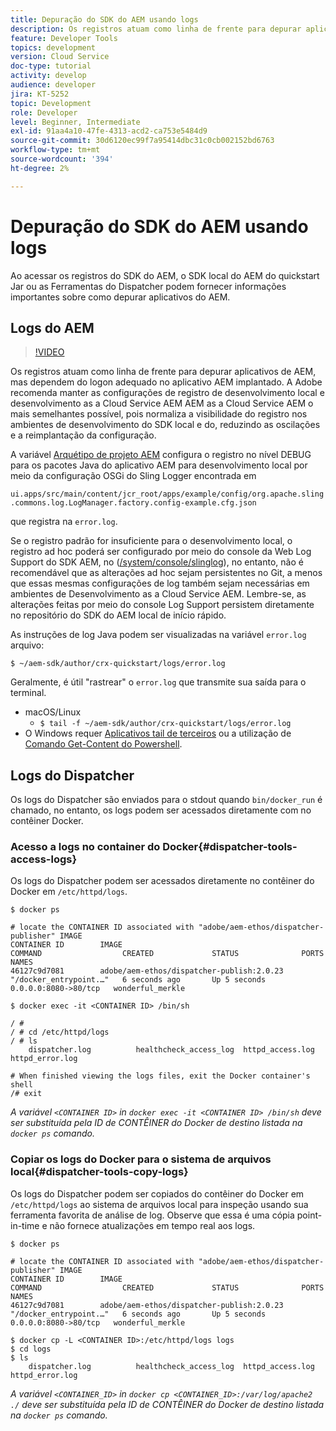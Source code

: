 ```yaml
---
title: Depuração do SDK do AEM usando logs
description: Os registros atuam como linha de frente para depurar aplicativos de AEM, mas dependem do logon adequado no aplicativo AEM implantado.
feature: Developer Tools
topics: development
version: Cloud Service
doc-type: tutorial
activity: develop
audience: developer
jira: KT-5252
topic: Development
role: Developer
level: Beginner, Intermediate
exl-id: 91aa4a10-47fe-4313-acd2-ca753e5484d9
source-git-commit: 30d6120ec99f7a95414dbc31c0cb002152bd6763
workflow-type: tm+mt
source-wordcount: '394'
ht-degree: 2%

---
```


# Depuração do SDK do AEM usando logs

Ao acessar os registros do SDK do AEM, o SDK local do AEM do quickstart Jar ou as Ferramentas do Dispatcher podem fornecer informações importantes sobre como depurar aplicativos do AEM.

## Logs do AEM

>[!VIDEO](https://video.tv.adobe.com/v/34334?quality=12&learn=on)

Os registros atuam como linha de frente para depurar aplicativos de AEM, mas dependem do logon adequado no aplicativo AEM implantado. A Adobe recomenda manter as configurações de registro de desenvolvimento local e desenvolvimento as a Cloud Service AEM AEM as a Cloud Service AEM o mais semelhantes possível, pois normaliza a visibilidade do registro nos ambientes de desenvolvimento do SDK local e do, reduzindo as oscilações e a reimplantação da configuração.

A variável [Arquétipo de projeto AEM](https://github.com/adobe/aem-project-archetype) configura o registro no nível DEBUG para os pacotes Java do aplicativo AEM para desenvolvimento local por meio da configuração OSGi do Sling Logger encontrada em

`ui.apps/src/main/content/jcr_root/apps/example/config/org.apache.sling.commons.log.LogManager.factory.config-example.cfg.json`

que registra na `error.log`.

Se o registro padrão for insuficiente para o desenvolvimento local, o registro ad hoc poderá ser configurado por meio do console da Web Log Support do SDK AEM, no ([/system/console/slinglog](http://localhost:4502/system/console/slinglog)), no entanto, não é recomendável que as alterações ad hoc sejam persistentes no Git, a menos que essas mesmas configurações de log também sejam necessárias em ambientes de Desenvolvimento as a Cloud Service AEM. Lembre-se, as alterações feitas por meio do console Log Support persistem diretamente no repositório do SDK do AEM local de início rápido.

As instruções de log Java podem ser visualizadas na variável `error.log` arquivo:

```
$ ~/aem-sdk/author/crx-quickstart/logs/error.log
```

Geralmente, é útil &quot;rastrear&quot; o `error.log` que transmite sua saída para o terminal.

+ macOS/Linux
   + `$ tail -f ~/aem-sdk/author/crx-quickstart/logs/error.log`
+ O Windows requer [Aplicativos tail de terceiros](https://stackoverflow.com/questions/187587/a-windows-equivalent-of-the-unix-tail-command) ou a utilização de [Comando Get-Content do Powershell](https://stackoverflow.com/a/46444596/133936).

## Logs do Dispatcher

Os logs do Dispatcher são enviados para o stdout quando `bin/docker_run` é chamado, no entanto, os logs podem ser acessados diretamente com no contêiner Docker.

### Acesso a logs no container do Docker{#dispatcher-tools-access-logs}

Os logs do Dispatcher podem ser acessados diretamente no contêiner do Docker em `/etc/httpd/logs`.

```shell
$ docker ps

# locate the CONTAINER ID associated with "adobe/aem-ethos/dispatcher-publisher" IMAGE
CONTAINER ID        IMAGE                                       COMMAND                  CREATED             STATUS              PORTS                  NAMES
46127c9d7081        adobe/aem-ethos/dispatcher-publish:2.0.23   "/docker_entrypoint.…"   6 seconds ago       Up 5 seconds        0.0.0.0:8080->80/tcp   wonderful_merkle

$ docker exec -it <CONTAINER ID> /bin/sh

/ # 
/ # cd /etc/httpd/logs
/ # ls
    dispatcher.log          healthcheck_access_log  httpd_access.log        httpd_error.log

# When finished viewing the logs files, exit the Docker container's shell
/# exit
```

_A variável `<CONTAINER ID>` in `docker exec -it <CONTAINER ID> /bin/sh` deve ser substituída pela ID de CONTÊINER do Docker de destino listada na `docker ps` comando._


### Copiar os logs do Docker para o sistema de arquivos local{#dispatcher-tools-copy-logs}

Os logs do Dispatcher podem ser copiados do contêiner do Docker em `/etc/httpd/logs` ao sistema de arquivos local para inspeção usando sua ferramenta favorita de análise de log. Observe que essa é uma cópia point-in-time e não fornece atualizações em tempo real aos logs.

```shell
$ docker ps

# locate the CONTAINER ID associated with "adobe/aem-ethos/dispatcher-publisher" IMAGE
CONTAINER ID        IMAGE                                       COMMAND                  CREATED             STATUS              PORTS                  NAMES
46127c9d7081        adobe/aem-ethos/dispatcher-publish:2.0.23   "/docker_entrypoint.…"   6 seconds ago       Up 5 seconds        0.0.0.0:8080->80/tcp   wonderful_merkle

$ docker cp -L <CONTAINER ID>:/etc/httpd/logs logs 
$ cd logs
$ ls
    dispatcher.log          healthcheck_access_log  httpd_access.log        httpd_error.log
```

_A variável `<CONTAINER_ID>` in `docker cp <CONTAINER_ID>:/var/log/apache2 ./` deve ser substituída pela ID de CONTÊINER do Docker de destino listada na `docker ps` comando._
